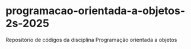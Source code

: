 # programacao-orientada-a-objetos-2s-2025
Repositório de códigos da disciplina Programação orientada a objetos
